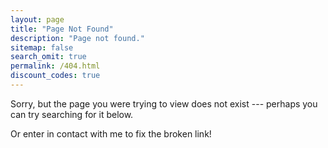 ```yaml
---
layout: page
title: "Page Not Found"
description: "Page not found."
sitemap: false
search_omit: true
permalink: /404.html
discount_codes: true
---  
```


Sorry, but the page you were trying to view does not exist --- perhaps you can try searching for it below.

Or enter in contact with me to fix the broken link!

<script type="text/javascript">
  var GOOG_FIXURL_LANG = 'en';
  var GOOG_FIXURL_SITE = '{{ site.url }}{{ site.baseurl }}'
</script>
<script type="text/javascript"
  src="//linkhelp.clients.google.com/tbproxy/lh/wm/fixurl.js">
</script>
